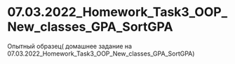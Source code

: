 # 07.03.2022_Homework_Task3_OOP_New_classes_GPA_SortGPA
Опытный образец( домашнее задание на 07.03.2022_Homework_Task3_OOP_New_classes_GPA_SortGPA)
